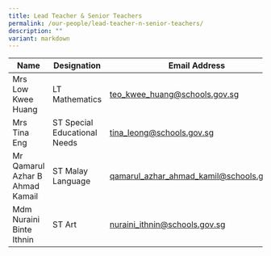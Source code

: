 ```yaml
---
title: Lead Teacher & Senior Teachers
permalink: /our-people/lead-teacher-n-senior-teachers/
description: ""
variant: markdown
---
```

| Name | Designation | Email Address |
| -------- | -------- | -------- |
| Mrs Low Kwee Huang     | LT Mathematics   | teo_kwee_huang@schools.gov.sg     |
| Mrs Tina Eng     | ST Special Educational Needs     | tina_leong@schools.gov.sg     |
| Mr Qamarul Azhar B Ahmad Kamail     | ST Malay Language     |  qamarul_azhar_ahmad_kamil@schools.gov.sg    |
| Mdm Nuraini Binte Ithnin    | ST Art     | nuraini_ithnin@schools.gov.sg     |

[](/images/Staff%20List/senior%20teacher.jpg)